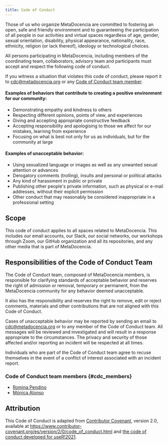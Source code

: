 ```yaml
---
title: Code of Conduct
---
```


Those of us who organize MetaDocencia are committed to fostering an open, safe and friendly environment and to guaranteeing the participation of all people in our activities and virtual spaces regardless of age, gender, sexual orientation, disability, physical appearance, nationality, race, ethnicity, religion (or lack thereof), ideology or technological choices. 

All persons participating in MetaDocencia, including members of the coordinating team, collaborators, advisory team and participants must accept and respect the following code of conduct. 

If you witness a situation that violates this code of conduct, please report it to [cdc@metadocencia.org](mailto:cdc@metadocencia.org) or any [Code of Conduct team member](#cdc_members).

#### Examples of behaviors that contribute to creating a positive environment for our community:

* Demonstrating empathy and kindness to others
* Respecting different opinions, points of view, and experiences
* Giving and accepting appropriate constructive feedback
* Accepting responsibility and apologising to those we affect for our mistakes, learning from experience
* Focusing on what is best not only for us as individuals, but for the community at large

#### Examples of unacceptable behavior:

* Using sexualized language or images as well as any unwanted sexual attention or advances
* Derogatory comments (trolling), insults and personal or political attacks
* Any kind of harassment in public or private
* Publishing other people's private information, such as physical or e-mail addresses, without their explicit permission
* Other conduct that may reasonably be considered inappropriate in a professional setting

## Scope

This code of conduct applies to all spaces related to MetaDocencia. This includes our email accounts, our Slack, our social networks, our workshops through Zoom, our GitHub organization and all its repositories, and any other media that is part of MetaDocencia.

## Responsibilities of the Code of Conduct Team

The Code of Conduct team, composed of MetaDocencia members, is responsible for clarifying standards of acceptable behavior and reserves the right of admission or removal, temporary or permanent, from the MetaDocencia community for any behavior deemed unacceptable. 

It also has the responsibility and reserves the right to remove, edit or reject comments, materials and other contributions that are not aligned with this Code of Conduct. 

Cases of unacceptable behavior may be reported by sending an email to [cdc@metadocencia.org](mailto:cdc@metadocencia.org) or to any member of the Code of Conduct team. All messages will be reviewed and investigated and will result in a response appropriate to the circumstances. The privacy and security of those affected and/or reporting an incident will be respected at all times. 

Individuals who are part of the Code of Conduct team agree to recuse themselves in the event of a conflict of interest associated with an incident report. 

### Code of Conduct team members {#cdc_members}

* [Romina Pendino](https://www.metadocencia.org/authors/rominapedino/)
* [Mónica Alonso](https://www.metadocencia.org/authors/monialonso/)

## Attribution

This Code of Conduct is adapted from [Contributor Covenant](https://www.contributor-covenant.org), version 2.0,
available at https://www.contributor-covenant.org/es/version/2/0/code_of_conduct.html and [the code of conduct developed for useR!2021](https://user2021.r-project.org/participation/coc/).
